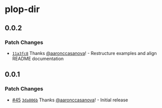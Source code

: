 # plop-dir

## 0.0.2

### Patch Changes

- [`11a3fc8`](https://github.com/aaronccasanova/aacc/commit/11a3fc8e844626e532ad460b14d7c2384bd7d3ba)
  Thanks [@aaronccasanova](https://github.com/aaronccasanova)! - Restructure
  examples and align README documentation

## 0.0.1

### Patch Changes

- [#45](https://github.com/aaronccasanova/aacc/pull/45)
  [`3da806b`](https://github.com/aaronccasanova/aacc/commit/3da806be4ccdeed60f972612cca9da1166a80630)
  Thanks [@aaronccasanova](https://github.com/aaronccasanova)! - Initial release
